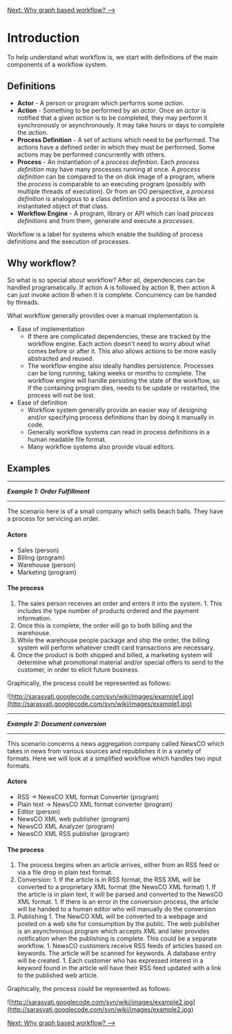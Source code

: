 [Next: Why graph based workflow? -->](GraphBasedWorkflow.md)

# Introduction #

To help understand what workflow is, we start with definitions of the main components of a workflow system.

## Definitions ##

  * **Actor** - A person or program which performs some _action_.
  * **Action** - Something to be performed by an _actor_. Once an _actor_ is notified that a given _action_ is to be completed, they may perform it synchronously or asynchronously. It may take hours or days to complete the _action_.
  * **Process Definition** - A set of actions which need to be performed. The actions have a defined order in which they must be performed. Some actions may be performed concurrently with others.
  * **Process** - An instantiation of a _process definition_. Each _process definition_ may have many processes running at once. A _process definition_ can be compared to the on disk image of a program, where the _process_ is comparable to an executing program (possibly with multiple threads of execution). Or from an OO perspective, a _process definition_ is analogous to a class defintion and a _process_ is like an instantiated object of that class.
  * **Workflow Engine** - A program, library or API which can load _process definitions_ and from them, generate and execute a _processes_.

Workflow is a label for systems which enable the building of process definitions and the execution of processes.

## Why workflow? ##
So what is so special about workflow? After all, dependencies can be handled programatically. If action A is followed by action B, then action A can just invoke action B when it is complete. Concurrency can be handed by threads.

What workflow generally provides over a manual implementation is
  * Ease of implementation
    * If there are complicated dependencies, these are tracked by the workflow engine. Each action doesn't need to worry about what comes before or after it. This also allows actions to be more easily abstracted and reused.
    * The workflow engine also ideally handles persistence. Processes can be long running, taking weeks or months to complete. The workflow engine will handle persisting the state of the workflow, so if the containing program dies, needs to be update or restarted, the  process will not be lost.
  * Ease of definition
    * Workflow system generally provide an easier way of designing and/or specifying process definitions than by doing it manually in code.
    * Generally workflow systems can read in process definitions in a human readable file format.
    * Many workflow systems also provide visual editors.

## Examples ##


---

_**Example 1: Order Fulfillment**_

---

The scenario here is of a small company which sells beach balls. They have a process for servicing an order.

#### Actors ####
  * Sales (person)
  * Billing (program)
  * Warehouse (person)
  * Marketing (program)

#### The process ####
  1. The sales person receives an order and enters it into the system.
    1. This includes the type number of products ordered and the payment information.
  1. Once this is complete, the order will go to both billing and the warehouse.
  1. While the warehouse people package and ship the order, the billing system will perform whatever credit card transactions are necessary.
  1. Once the product is both shipped and billed, a marketing system will determine what promotional material and/or special offers to send to the customer, in order to elicit future business.

Graphically, the process could be represented as follows:

![http://sarasvati.googlecode.com/svn/wiki/images/example1.jpg](http://sarasvati.googlecode.com/svn/wiki/images/example1.jpg)


---

_**Example 2: Document conversion**_

---

This scenario concerns a news aggregation company called NewsCO which takes in news from various sources and republishes it in a variety of formats. Here we will look at a simplified workflow which handles two input formats.

#### Actors ####
  * RSS -> NewsCO XML format Converter (program)
  * Plain text -> NewsCO XML format converter (program)
  * Editor (person)
  * NewsCO XML web publisher (program)
  * NewsCO XML Analyzer (program)
  * NewsCO XML RSS publisher (program)

#### The process ####
  1. The process begins when an article arrives, either from an RSS feed or via a file drop in plain text format.
  1. Conversion:
    1. If the article is in RSS format, the RSS XML will be converted to a proprietary XML format (the NewsCO XML format)
    1. If the article is in plain text, it will be parsed and converted to the NewsCO XML format.
    1. If there is an error in the conversion process, the article will be handed to a human editor who will manually do the conversion
  1. Publishing
    1. The NewCO XML will be converted to a webpage and posted on a web site for consumption by the public. The web publisher is an asynchronous program which accepts XML and later provides notification when the publishing is complete. This could be a separate workflow.
    1. NewsCO customers receive RSS feeds of articles based on keywords. The article will be scanned for keywords. A database entry will be created.
    1. Each customer who has expressed interest in a keyword found in the article will have their RSS feed updated with a link to the published web article.


Graphically, the process could be represented as follows:

![http://sarasvati.googlecode.com/svn/wiki/images/example2.jpg](http://sarasvati.googlecode.com/svn/wiki/images/example2.jpg)

[Next: Why graph based workflow? -->](GraphBasedWorkflow.md)